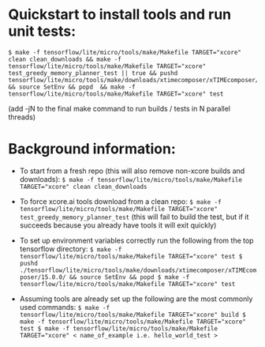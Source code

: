 # Quickstart to install tools and run unit tests:

```
$ make -f tensorflow/lite/micro/tools/make/Makefile TARGET="xcore" clean clean_downloads && make -f tensorflow/lite/micro/tools/make/Makefile TARGET="xcore" test_greedy_memory_planner_test || true && pushd tensorflow/lite/micro/tools/make/downloads/xtimecomposer/xTIMEcomposer/15.0.0/ && source SetEnv && popd  && make -f tensorflow/lite/micro/tools/make/Makefile TARGET="xcore" test
```

(add -jN to the final make command to run builds / tests in N parallel threads)

# Background information:

*   To start from a fresh repo (this will also remove non-xcore builds and
    downloads): `$ make -f tensorflow/lite/micro/tools/make/Makefile
    TARGET="xcore" clean clean_downloads`
*   To force xcore.ai tools download from a clean repo: `$ make -f
    tensorflow/lite/micro/tools/make/Makefile TARGET="xcore"
    test_greedy_memory_planner_test` (this will fail to build the test, but if
    it succeeds because you already have tools it will exit quickly)

*   To set up environment variables correctly run the following from the top
    tensorflow directory: `$ make -f tensorflow/lite/micro/tools/make/Makefile
    TARGET="xcore" test $ pushd
    ./tensorflow/lite/micro/tools/make/downloads/xtimecomposer/xTIMEcomposer/15.0.0/
    && source SetEnv && popd $ make -f tensorflow/lite/micro/tools/make/Makefile
    TARGET="xcore" test`

*   Assuming tools are already set up the following are the most commonly used
    commands: `$ make -f tensorflow/lite/micro/tools/make/Makefile
    TARGET="xcore" build $ make -f tensorflow/lite/micro/tools/make/Makefile
    TARGET="xcore" test $ make -f tensorflow/lite/micro/tools/make/Makefile
    TARGET="xcore" < name_of_example i.e. hello_world_test >`
